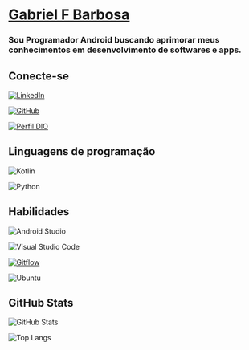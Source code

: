 # [**Gabriel F Barbosa**](https://github.com/gabrielfbarbosa)

### Sou Programador Android buscando aprimorar meus conhecimentos em desenvolvimento de softwares e apps.

## Conecte-se

[![LinkedIn](https://img.shields.io/badge/linkedin-%230077B5.svg?style=for-the-badge&logo=linkedin&logoColor=white)](https://www.linkedin.com/in/gabriel-felipe-barbosa-07483aa4/)

[![GitHub](https://img.shields.io/badge/GitHub-000?style=for-the-badge&logo=github)](https://github.com/gabrielfbarbosa)

[![Perfil DIO](https://img.shields.io/badge/-Meu%20Perfil%20na%20DIO-000?style=for-the-badge)](https://www.dio.me/users/gfelipebarbosa)

## Linguagens de programação

![Kotlin](https://img.shields.io/badge/kotlin-%237F52FF.svg?style=for-the-badge&logo=kotlin&logoColor=white)

![Python](https://img.shields.io/badge/Python-000?style=for-the-badge&logo=python)

## Habilidades

![Android Studio](https://img.shields.io/badge/Android%20Studio-3DDC84.svg?style=for-the-badge&logo=android-studio&logoColor=white)

![Visual Studio Code](https://img.shields.io/badge/Visual%20Studio%20Code-0078d7.svg?style=for-the-badge&logo=visual-studio-code&logoColor=white)

[![Gitflow](https://img.shields.io/badge/Gitflow-000?style=for-the-badge&logo=github&logoColor=30A3DC)](https://docs.github.com/)

![Ubuntu](https://img.shields.io/badge/Ubuntu-E95420?style=for-the-badge&logo=ubuntu&logoColor=white)

## GitHub Stats

![GitHub Stats](https://github-readme-stats.vercel.app/api?username=gabrielfbarbosa&theme=transparent&bg_color=000&border_color=30A3DC&show_icons=true&icon_color=30A3DC&hide_title=true&text_color=FFF)

![Top Langs](https://github-readme-stats-git-masterrstaa-rickstaa.vercel.app/api/top-langs/?username=gabrielfbarbosa&layout=compact&bg_color=000&border_color=30A3DC&hide_title=true&text_color=FFF)



